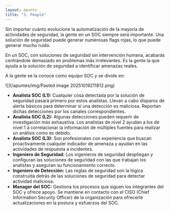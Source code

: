 ```yaml
---
layout: apunte
title: "3. People"
---
```


Sin importar cuánto evolucione la automatización de la mayoría de actividades de seguridad, la gente en un SOC siempre será importante. Una solución de seguridad puede generar numerosas flags rojas, lo que puede generar mucho ruido.

En un SOC, con soluciones de seguridad sin intervención humana, acabarás centrándote demasiado en problemas más irrelevantes. Es la gente la que ayuda a la solución de seguridad a identificar amenazas reales.

A la gente se la conoce como equipo SOC y se divide en:

![](/apuntes/img/Pasted image 20251019211812.png)

- **Analista SOC (L1):** Cualquier cosa detectada por la solución de seguridad pasará primero por estos analistas. Llevan a cabo disparos de alerta básicos para determinar si una detección es maliciosa. Reportan dichas detecciones por los canales correspondientes.
- **Analista SOC (L2):** Algunas detecciones pueden requerir de investigación más exhaustiva. Los analistas de nivel 2 ayudan a los de nivel 1 a correlacionar la información de múltiples fuentes para realizar un análisis como es debido.
- **Analista SOC (L3):** Son profesionales con experiencia que buscan proactivamente cualquier indicador de amenaza y ayudan en las actividades de respuesta a incidentes.
- **Ingeniero de Seguridad:** Los ingenieros de seguridad despliegan y configuran las soluciones de seguridad con las que trabajan los analistas y aseguran su funcionamiento correcto.
- **Ingeniero de Detección:** Las reglas de seguridad son la lógica construida detrás de las soluciones de seguridad para detectar actividad maliciosa.
- **Manager del SOC:** Gestiona los procesos que siguen los integrantes del SOC y ofrece apoyo. Se mantiene en contacto con el CISO (Chief Information Security Officer) de la organización para ofrecerle actualizaciones en la postura y esfuerzos del SOC.